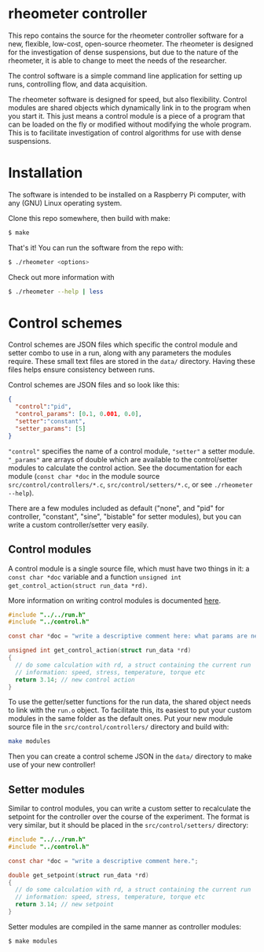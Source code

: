 # rheometer controller

This repo contains the source for the rheometer controller software for a new,
flexible, low-cost, open-source rheometer. The rheometer is designed for the
investigation of dense suspensions, but due to the nature of the rheometer,
it is able to change to meet the needs of the researcher.

The control software is a simple command line application for setting up runs,
controlling flow, and data acquisition.

The rheometer software is designed for speed, but also flexibility. Control
modules are shared objects which dynamically link in to the program when you
start it. This just means a control module is a piece of a program that can be
loaded on the fly or modified without modifying the whole program. This is to
facilitate investigation of control algorithms for use with dense suspensions.


# Installation

The software is intended to be installed on a Raspberry Pi computer, with any
(GNU) Linux operating system.

Clone this repo somewhere, then build with make:

```bash
$ make
```

That's it! You can run the software from the repo with:
```bash
$ ./rheometer <options>
```

Check out more information with
```bash
$ ./rheometer --help | less
```


# Control schemes

Control schemes are JSON files which specific the control module and setter
combo to use in a run, along with any parameters the modules require. These
small text files are stored in the `data/` directory. Having these files helps
ensure consistency between runs.

Control schemes are JSON files and so look like this:

```JSON
{
  "control":"pid",
  "control_params": [0.1, 0.001, 0.0],
  "setter":"constant",
  "setter_params": [5]
}
```

`"control"` specifies the name of a control module, `"setter"` a setter module.
`"_params"` are arrays of double which are available to the control/setter
modules to calculate the control action. See the documentation for each module
(`const char *doc` in the module source `src/control/controllers/*.c`,
`src/control/setters/*.c`, or see `./rheometer --help`).

There are a few modules included as default ("none", and "pid" for controller,
"constant", "sine", "bistable" for setter modules), but you can write a custom
controller/setter very easily.

## Control modules

A control module is a single source file, which must have two things in it: a
`const char *doc` variable and a function `unsigned int get_control_action(struct run_data *rd)`.

More information on writing control modules is documented [here](writing_modules.md).

```c
#include "../../run.h"
#include "../control.h"

const char *doc = "write a descriptive comment here: what params are necessary etc.";

unsigned int get_control_action(struct run_data *rd)
{
  // do some calculation with rd, a struct containing the current run
  // information: speed, stress, temperature, torque etc
  return 3.14; // new control action
}
```

To use the getter/setter functions for the run data, the shared object needs to
link with the `run.o` object. To facilitate this, its easiest to put your custom
modules in the same folder as the default ones. Put your new module source file
in the `src/control/controllers/` directory and build with:

```bash
make modules
```

Then you can create a control scheme JSON in the `data/` directory to make use of
your new controller!


## Setter modules

Similar to control modules, you can write a custom setter to recalculate the
setpoint for the controller over the course of the experiment. The format is
very similar, but it should be placed in the `src/control/setters/` directory:

```c
#include "../../run.h"
#include "../control.h"

const char *doc = "write a descriptive comment here.";

double get_setpoint(struct run_data *rd)
{
  // do some calculation with rd, a struct containing the current run
  // information: speed, stress, temperature, torque etc
  return 3.14; // new setpoint
}
```

Setter modules are compiled in the same manner as controller modules:

```bash
$ make modules
```
